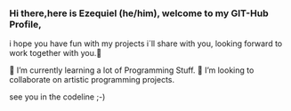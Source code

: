 ### Hi there,here is Ezequiel (he/him), welcome to my GIT-Hub Profile, 


i hope you have fun with my projects i´ll share with you, looking forward to work together with you.👋

🌱 I’m currently learning a lot of Programming Stuff.
👯 I’m looking to collaborate on artistic programming projects. 

see you in the codeline ;-)


<!--
**ezecodo/ezecodo** is a ✨ _special_ ✨ repository because its `README.md` (this file) appears on your GitHub profile.

Here are some ideas to get you started:

- 🔭 I’m currently working on ...
- 🌱 I’m currently learning ...
- 👯 I’m looking to collaborate on ...
- 🤔 I’m looking for help with ...
- 💬 Ask me about ...
- 📫 How to reach me: ...
- 😄 Pronouns: ...
- ⚡ Fun fact: ...
-->
